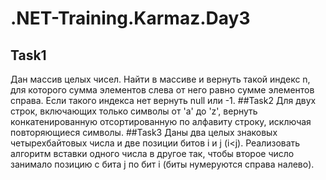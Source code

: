 # .NET-Training.Karmaz.Day3

## Task1
Дан массив целых чисел. Найти в массиве и вернуть такой индекс n, для которого сумма элементов слева от него равно сумме элементов справа.
Если такого индекса нет вернуть null   или -1.
##Task2
Для двух строк, включающих только символы от 'a'  до  'z', вернуть конкатенированную отсортированную по алфавиту строку, исключая
повторяющиеся символы.
##Task3
Даны два целых знаковых четырехбайтовых числа и две позиции битов i и j (i<j). Реализовать алгоритм вставки одного числа в другое
так, чтобы второе число занимало позицию с бита j по бит i (биты нумеруются справа налево).
